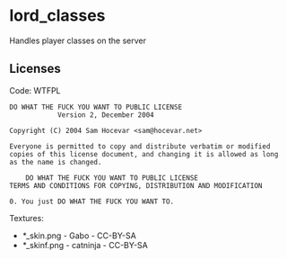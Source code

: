 # lord_classes

Handles player classes on the server

## Licenses
Code: WTFPL
```
DO WHAT THE FUCK YOU WANT TO PUBLIC LICENSE
			Version 2, December 2004

Copyright (C) 2004 Sam Hocevar <sam@hocevar.net>

Everyone is permitted to copy and distribute verbatim or modified
copies of this license document, and changing it is allowed as long
as the name is changed.

	DO WHAT THE FUCK YOU WANT TO PUBLIC LICENSE
TERMS AND CONDITIONS FOR COPYING, DISTRIBUTION AND MODIFICATION

0. You just DO WHAT THE FUCK YOU WANT TO.
```

Textures:
 - *_skin.png - Gabo - CC-BY-SA
 - *_skinf.png - catninja - CC-BY-SA
